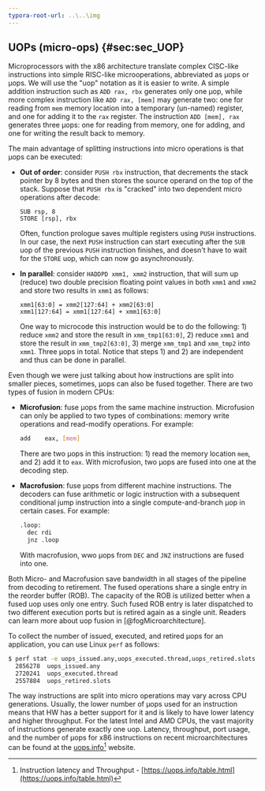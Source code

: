 ```yaml
---
typora-root-url: ..\..\img
---
```


## UOPs (micro-ops) {#sec:sec_UOP}

Microprocessors with the x86 architecture translate complex CISC-like instructions into simple RISC-like microoperations, abbreviated as µops or μops. We will use the "uop" notation as it is easier to write. A simple addition instruction such as `ADD rax, rbx` generates only one µop, while more complex instruction like `ADD rax, [mem]` may generate two: one for reading from `mem` memory location into a temporary (un-named) register, and one for adding it to the `rax` register. The instruction `ADD [mem], rax` generates three μops: one for reading from memory, one for adding, and one for writing the result back to memory.

The main advantage of splitting instructions into micro operations is that μops can be executed:

* **Out of order**: consider `PUSH rbx` instruction, that decrements the stack pointer by 8 bytes and then stores the source operand on the top of the stack. Suppose that `PUSH rbx` is "cracked" into two dependent micro operations after decode:
  ```
  SUB rsp, 8
  STORE [rsp], rbx
  ```
  Often, function prologue saves multiple registers using `PUSH` instructions. In our case, the next `PUSH` instruction can start executing after the `SUB` uop of the previous `PUSH` instruction finishes, and doesn't have to wait for the `STORE` uop, which can now go asynchronously.

* **In parallel**: consider `HADDPD xmm1, xmm2` instruction, that will sum up (reduce) two double precision floating point values in both `xmm1` and `xmm2` and store two results in `xmm1` as follows: 
  ```
  xmm1[63:0] = xmm2[127:64] + xmm2[63:0]
  xmm1[127:64] = xmm1[127:64] + xmm1[63:0]
  ```
  One way to microcode this instruction would be to do the following: 1) reduce `xmm2` and store the result in `xmm_tmp1[63:0]`, 2) reduce `xmm1` and store the result in `xmm_tmp2[63:0]`, 3) merge `xmm_tmp1` and `xmm_tmp2` into `xmm1`. Three μops in total. Notice that steps 1) and 2) are independent and thus can be done in parallel.

Even though we were just talking about how instructions are split into smaller pieces, sometimes, μops can also be fused together. There are two types of fusion in modern CPUs:

* **Microfusion**: fuse μops from the same machine instruction. Microfusion can only be applied to two types of combinations: memory write operations and read-modify operations. For example:

  ```bash
  add    eax, [mem]
  ```
  There are two μops in this instruction: 1) read the memory location `mem`, and 2) add it to `eax`. With microfusion, two μops are fused into one at the decoding step.
  
* **Macrofusion**: fuse μops from different machine instructions. The decoders can fuse arithmetic or logic instruction with a subsequent conditional jump instruction into a single compute-and-branch µop in certain cases. For example:

  ```bash
  .loop:
    dec rdi
    jnz .loop
  ```
  With macrofusion, wwo μops from `DEC` and `JNZ` instructions are fused into one.

Both Micro- and Macrofusion save bandwidth in all stages of the pipeline from decoding to retirement. The fused operations share a single entry in the reorder buffer (ROB). The capacity of the ROB is utilized better when a fused uop uses only one entry. Such fused ROB entry is later dispatched to two different execution ports but is retired again as a single unit. Readers can learn more about uop fusion in [@fogMicroarchitecture].

To collect the number of issued, executed, and retired μops for an application, you can use Linux `perf` as follows:

```bash
$ perf stat -e uops_issued.any,uops_executed.thread,uops_retired.slots -- ./a.exe
  2856278  uops_issued.any             
  2720241  uops_executed.thread
  2557884  uops_retired.slots
```

The way instructions are split into micro operations may vary across CPU generations. Usually, the lower number of μops used for an instruction means that HW has a better support for it and is likely to have lower latency and higher throughput. For the latest Intel and AMD CPUs, the vast majority of instructions generate exactly one uop. Latency, throughput, port usage, and the number of μops for x86 instructions on recent microarchitectures can be found at the [uops.info](https://uops.info/table.html)[^1] website.

[^1]: Instruction latency and Throughput - [https://uops.info/table.html](https://uops.info/table.html)
